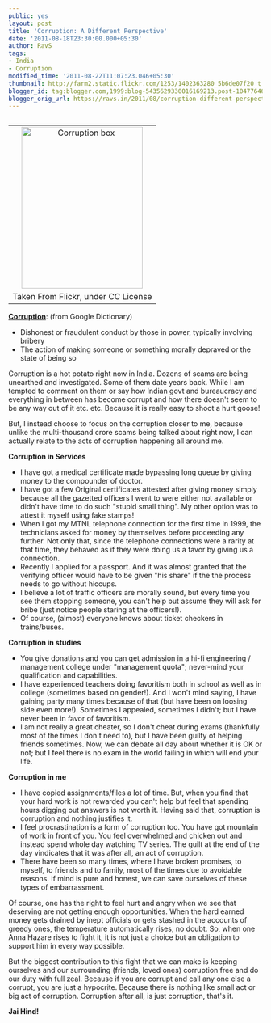 ```yaml
---
public: yes
layout: post
title: 'Corruption: A Different Perspective'
date: '2011-08-18T23:30:00.000+05:30'
author: RavS
tags:
- India
- Corruption
modified_time: '2011-08-22T11:07:23.046+05:30'
thumbnail: http://farm2.static.flickr.com/1253/1402363280_5b6de07f20_t.jpg
blogger_id: tag:blogger.com,1999:blog-5435629330016169213.post-1047764628146492817
blogger_orig_url: https://ravs.in/2011/08/corruption-different-perspective.html
---
```


<table cellpadding="0" cellspacing="0" class="tr-caption-container" style="float: right; margin-left: 1em; text-align: right;"><tbody><tr><td style="text-align: center;"><a href="http://www.flickr.com/photos/watchsmart/1402363280/" style="clear: right; margin-bottom: 1em; margin-left: auto; margin-right: auto;" title="Corruption box by watchsmart, on Flickr"><img alt="Corruption box" height="320" src="http://farm2.static.flickr.com/1253/1402363280_5b6de07f20_b.jpg" width="240"></a></td></tr><tr><td class="tr-caption" style="text-align: center;">Taken From Flickr, under CC License</td></tr></tbody></table>

[**Corruption**](http://www.google.co.in/#hl=en&source=hp&q=define+corruption&fp=67060fe410784c67): (from Google Dictionary)

- Dishonest or fraudulent conduct by those in power, typically involving bribery
- The action of making someone or something morally depraved or the state of being so

Corruption is a hot potato right now in India. Dozens of scams are being unearthed and investigated. Some of them date years back. While I am tempted to comment on them or say how Indian govt and bureaucracy and everything in between has become corrupt and how there doesn't seem to be any way out of it etc. etc. Because it is really easy to shoot a hurt goose!

But, I instead choose to focus on the corruption closer to me, because unlike the multi-thousand crore scams being talked about right now, I can actually relate to the acts of corruption happening all around me.

**Corruption in Services**

- I have got a medical certificate made bypassing long queue by giving money to the compounder of doctor.
- I have got a few Original certificates attested after giving money simply because all the gazetted officers I went to were either not available or didn't have time to do such "stupid small thing". My other option was to attest it myself using fake stamps!
- When I got my MTNL telephone connection for the first time in 1999, the technicians asked for money by themselves before proceeding any further. Not only that, since the telephone connections were a rarity at that time, they behaved as if they were doing us a favor by giving us a connection.
- Recently I applied for a passport. And it was almost granted that the verifying officer would have to be given "his share" if the the process needs to go without hiccups.
- I believe a lot of traffic officers are morally sound, but every time you see them stopping someone, you can't help but assume they will ask for bribe (just notice people staring at the officers!).
- Of course, (almost) everyone knows about ticket checkers in trains/buses.

**Corruption in studies**

- You give donations and you can get admission in a hi-fi engineering / management college under "management quota"; never-mind your qualification and capabilities.
- I have experienced teachers doing favoritism both in school as well as in college (sometimes based on gender!). And I won't mind saying, I have gaining party many times because of that (but have been on loosing side even more!). Sometimes I appealed, sometimes I didn't; but I have never been in favor of favoritism.
- I am not really a great cheater, so I don't cheat during exams (thankfully most of the times I don't need to), but I have been guilty of helping friends sometimes. Now, we can debate all day about whether it is OK or not; but I feel there is no exam in the world failing in which will end your life.

**Corruption in me**

- I have copied assignments/files a lot of time. But, when you find that your hard work is not rewarded you can't help but feel that spending hours digging out answers is not worth it. Having said that, corruption is corruption and nothing justifies it.
- I feel procrastination is a form of corruption too. You have got mountain of work in front of you. You feel overwhelmed and chicken out and instead spend whole day watching TV series. The guilt at the end of the day vindicates that it was after all, an act of corruption.
- There have been so many times, where I have broken promises, to myself, to friends and to family, most of the times due to avoidable reasons. If mind is pure and honest, we can save ourselves of these types of embarrassment.

Of course, one has the right to feel hurt and angry when we see that deserving are not getting enough opportunities. When the hard earned money gets drained by inept officials or gets stashed in the accounts of greedy ones, the temperature automatically rises, no doubt. So, when one Anna Hazare rises to fight it, it is not just a choice but an obligation to support him in every way possible. 

But the biggest contribution to this fight that we can make is keeping ourselves and our surrounding (friends, loved ones) corruption free and do our duty with full zeal. Because if you are corrupt and call any one else a corrupt, you are just a hypocrite. Because there is nothing like small act or big act of corruption. Corruption after all, is just corruption, that's it.

**Jai Hind!**
